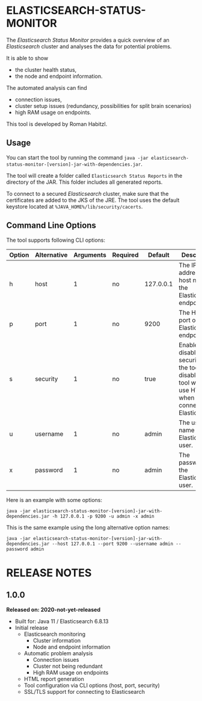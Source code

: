 ELASTICSEARCH-STATUS-MONITOR
============================

The _Elasticsearch Status Monitor_ provides a quick overview of an _Elasticsearch_ cluster and analyses the data for potential problems.

It is able to show

* the cluster health status,
* the node and endpoint information.

The automated analysis can find

* connection issues,
* cluster setup issues (redundancy, possibilities for split brain scenarios)
* high RAM usage on endpoints.

This tool is developed by Roman Habitzl.

Usage
-----

You can start the tool by running the command `java -jar elasticsearch-status-monitor-[version]-jar-with-dependencies.jar`.

The tool will create a folder called `Elasticsearch Status Reports` in the directory of the JAR. This folder includes all generated reports.

To connect to a secured _Elasticsearch_ cluster, make sure that the certificates are added to the JKS of the JRE.
The tool uses the default keystore located at `%JAVA_HOME%/lib/security/cacerts`.

Command Line Options
--------------------

The tool supports following CLI options:

Option   | Alternative | Arguments | Required | Default   | Description                                                                                                           | Example
---      | ---         | ---       | ---      | ---       | ---                                                                                                                   | ---
h        | host        | 1         | no       | 127.0.0.1 | The IP address or host name of the Elasticsearch endpoint.                                                            | `-h 127.0.0.1`
p        | port        | 1         | no       | 9200      | The HTTP port of the Elasticsearch endpoint.                                                                          | `-p 9200`
s        | security    | 1         | no       | true      | Enables or disables security for the tool. If disabled, the tool will not use HTTPS when connecting to Elasticsearch. | `-s false`
u        | username    | 1         | no       | admin     | The user name of the Elasticsearch user.                                                                              | `-u admin`
x        | password    | 1         | no       | admin     | The password of the Elasticsearch user.                                                                               | `-x admin`

Here is an example with some options:

`java -jar elasticsearch-status-monitor-[version]-jar-with-dependencies.jar -h 127.0.0.1 -p 9200 -u admin -x admin`

This is the same example using the long alternative option names:

`java -jar elasticsearch-status-monitor-[version]-jar-with-dependencies.jar --host 127.0.0.1 --port 9200 --username admin --password admin`

RELEASE NOTES
=============

1.0.0
-----
**Released on: 2020-not-yet-released**

* Built for: Java 11 / Elasticsearch 6.8.13
* Initial release
  * Elasticsearch monitoring
    * Cluster information
    * Node and endpoint information
  * Automatic problem analysis
    * Connection issues
    * Cluster not being redundant
    * High RAM usage on endpoints
  * HTML report generation
  * Tool configuration via CLI options (host, port, security)
  * SSL/TLS support for connecting to Elasticsearch
